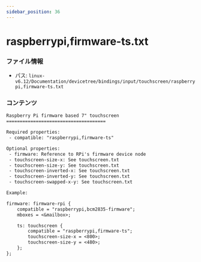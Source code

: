 ```yaml
---
sidebar_position: 36
---
```

# raspberrypi,firmware-ts.txt

### ファイル情報

- パス: `linux-v6.12/Documentation/devicetree/bindings/input/touchscreen/raspberrypi,firmware-ts.txt`

### コンテンツ

```txt
Raspberry Pi firmware based 7" touchscreen
=====================================

Required properties:
 - compatible: "raspberrypi,firmware-ts"

Optional properties:
 - firmware: Reference to RPi's firmware device node
 - touchscreen-size-x: See touchscreen.txt
 - touchscreen-size-y: See touchscreen.txt
 - touchscreen-inverted-x: See touchscreen.txt
 - touchscreen-inverted-y: See touchscreen.txt
 - touchscreen-swapped-x-y: See touchscreen.txt

Example:

firmware: firmware-rpi {
	compatible = "raspberrypi,bcm2835-firmware";
	mboxes = <&mailbox>;

	ts: touchscreen {
		compatible = "raspberrypi,firmware-ts";
		touchscreen-size-x = <800>;
		touchscreen-size-y = <480>;
	};
};

```
